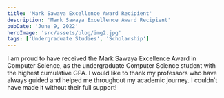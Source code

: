 ```yaml
---
title: 'Mark Sawaya Excellence Award Recipient'
description: 'Mark Sawaya Excellence Award Recipient'
pubDate: 'June 9, 2022'
heroImage: 'src/assets/blog/img2.jpg'
tags: ['Undergraduate Studies', 'Scholarship']
---
```

I am proud to have received the Mark Sawaya Excellence Award in Computer Science, as the undergraduate Computer Science student with the highest cumulative GPA. I would like to thank my professors who have always guided and helped me throughout my academic journey. I couldn’t have made it without their full support!